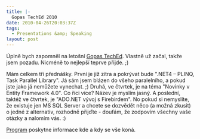 ```yaml
---
title: |-
  Gopas TechEd 2010
date: 2010-04-26T20:03:37Z
tags:
  - Presentations &amp; Speaking
layout: post
---
```

Úplně bych zapomněl na letošní [Gopas TechEd][1]. Vlastně už začal, takže jsem pozadu. Nicméně to nejlepší teprve přijde. ;)

Mám celkem tři přednášky. První je již zítra a pokrývat bude ".NET4 – PLINQ, Task Parallel Library". Já sám jsem blázen do všeho paralelního, a pokud jste jako já nemůžete vynechat. ;) Druhá, ve čtvrtek, je na téma "Novinky v Entity Framework 4.0". Co říci více? Název je myslím jasný. A poslední, taktéž ve čtvrtek, je "ADO.NET vývoj s Firebirdem". No pokud si nemyslíte, že existuje jen MS SQL Server a chcete se dozvědět něco (a možná zkusit) o jedné z alternativ, rozhodně přijďte - doufám, že zodpovím všechny vaše otázky a nalomím vás. :)

[Program][2] poskytne informace kde a kdy se vše koná.

[1]: http://www.teched.cz/
[2]: http://www.teched.cz/program.html